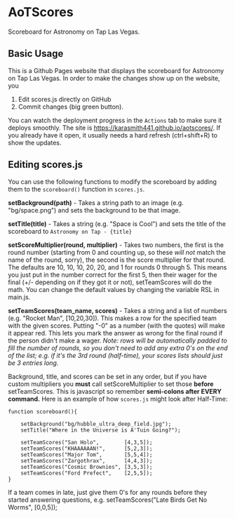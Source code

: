 # AoTScores
Scoreboard for Astronomy on Tap Las Vegas.

## Basic Usage

This is a Github Pages website that displays the scoreboard for Astronomy on Tap Las Vegas. In order to make the changes show up on the website, you 

1. Edit scores.js directly on GitHub
2. Commit changes (big green button).
 
You can watch the deployment progress in the `Actions` tab to make sure it deploys smoothly. The site is https://karasmith441.github.io/aotscores/. If you already have it open, it usually needs a hard refresh (ctrl+shift+R) to show the updates.

## Editing scores.js

You can use the following functions to modify the scoreboard by adding them to the `scoreboard()` function in `scores.js`.

**setBackground(path)** - Takes a string path to an image (e.g. "bg/space.png") and sets the background to be that image.

**setTitle(title)** - Takes a string (e.g. "Space is Cool") and sets the title of the scoreboard to `Astronomy on Tap - {title}`

**setScoreMultiplier(round, multiplier)** - Takes two numbers, the first is the round number (starting from 0 and counting up, so these *will not* match the name of the round, sorry), the second is the score multiplier for that round. The defaults are 10, 10, 10, 20, 20, and 1 for rounds 0 through 5. This means you just put in the number correct for the first 5, then their wager for the final (+/- depending on if they got it or not), setTeamScores will do the math. You can change the default values by changing the variable RSL in main.js.

**setTeamScores(team_name, scores)** - Takes a string and a list of numbers (e.g. "Rocket Man", [10,20,30]). This makes a row for the specified team with the given scores. Putting "-0" as a number (with the quotes) will make it appear red. This lets you mark the answer as wrong for the final round if the person didn't make a wager. *Note: rows will be automatically padded to fill the number of rounds, so you don't need to add any extra 0's on the end of the list; e.g. if it's the 3rd round (half-time), your scores lists should just be 3 entries long.*

Background, title, and scores can be set in any order, but if you have custom multipliers you **must** call setScoreMultiplier to set those **before** setTeamScores. This is javascript so remember **semi-colons after EVERY command.** Here is an example of how `scores.js` might look after Half-Time:

```
function scoreboard(){
	
	setBackground("bg/hubble_ultra_deep_field.jpg");
	setTitle("Where in the Universe is A'Tuin Going?");

	setTeamScores("San Holo",        [4,3,5]);
	setTeamScores("KHAAAAAAN!",      [5,2,3]);
	setTeamScores("Major Tom",       [5,5,4]);
	setTeamScores("Zargothrax",      [4,4,3]);
	setTeamScores("Cosmic Brownies", [3,5,3]);
	setTeamScores("Ford Prefect",    [2,5,5]);
}
```

If a team comes in late, just give them 0's for any rounds before they started answering questions, e.g. setTeamScores("Late Birds Get No Worms", [0,0,5]);
